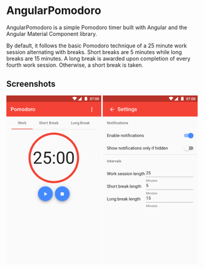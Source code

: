 # AngularPomodoro

AngularPomodoro is a simple Pomodoro timer built with Angular and the Angular
Material Component library.

By default, it follows the basic Pomodoro technique of a 25 minute work session
alternating with breaks. Short breaks are 5 minutes while long breaks are 15
minutes. A long break is awarded upon completion of every fourth work session.
Otherwise, a short break is taken.

## Screenshots

<img src="https://raw.githubusercontent.com/LingCalvin/angular-pomodoro/assets/images/index.png" width="250" alt="index"> <img src="https://raw.githubusercontent.com/LingCalvin/angular-pomodoro/assets/images/settings.png" width="250" alt="settings">
